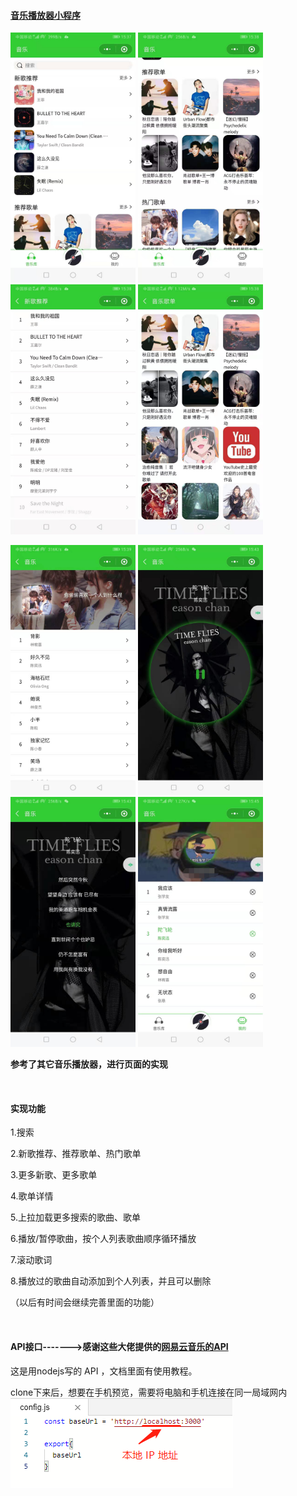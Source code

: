 #### [音乐播放器小程序](https://github.com/5SUPERMAN/Music.git)

<img src="https://github.com/5SUPERMAN/Music/blob/master/preview/1.jpg" width="200px" /> <img src="https://github.com/5SUPERMAN/Music/blob/master/preview/2.jpg" width="200px" /> <img src="https://github.com/5SUPERMAN/Music/blob/master/preview/3.jpg" width="200px" /> <img src="https://github.com/5SUPERMAN/Music/blob/master/preview/4.jpg" width="200px" />

<img src="https://github.com/5SUPERMAN/Music/blob/master/preview/5.jpg" width="200px" /> <img src="https://github.com/5SUPERMAN/Music/blob/master/preview/6.jpg" width="200px" /> <img src="https://github.com/5SUPERMAN/Music/blob/master/preview/7.jpg" width="200px" /> <img src="https://github.com/5SUPERMAN/Music/blob/master/preview/8.jpg" width="200px" />













































**参考了其它音乐播放器，进行页面的实现**

<br/>

#### 实现功能

1.搜索

2.新歌推荐、推荐歌单、热门歌单

3.更多新歌、更多歌单

4.歌单详情

5.上拉加载更多搜索的歌曲、歌单

6.播放/暂停歌曲，按个人列表歌曲顺序循环播放

7.滚动歌词

8.播放过的歌曲自动添加到个人列表，并且可以删除

（以后有时间会继续完善里面的功能）

<br/>

#### API接口------->感谢这些大佬提供的[网易云音乐的API](https://binaryify.github.io/NeteaseCloudMusicApi/#/)

这是用nodejs写的 API ，文档里面有使用教程。

clone下来后，想要在手机预览，需要将电脑和手机连接在同一局域网内 <br/>
<img src="https://github.com/5SUPERMAN/Music/blob/master/preview/url.png" />

